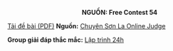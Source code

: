 **<center>NGUỒN: Free Contest 54</center>**

[Tải đề bài (PDF)](/statements/2293/INDUSTRIALSPY.pdf)
**Nguồn:** [Chuyên Sơn La Online Judge](http://csloj.ddns.net/)

**Group giải đáp thắc mắc:** [Lập trình 24h](https://www.facebook.com/groups/1386904321519984)